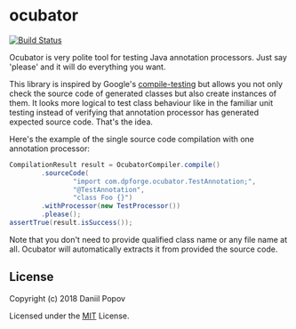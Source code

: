 # ocubator
[![Build Status](https://travis-ci.com/int02h/ocubator.svg?branch=master)](https://travis-ci.com/int02h/ocubator)

Ocubator is very polite tool for testing Java annotation processors. Just say 'please' and it will do everything you want.

This library is inspired by Google's [compile-testing](https://github.com/google/compile-testing) but allows you not only check the source code of generated classes but also create instances of them. It looks more logical to test class behaviour like in the familiar unit testing instead of verifying that annotation processor has generated expected source code. That's the idea.

Here's the example of the single source code compilation with one annotation processor:
```java
CompilationResult result = OcubatorCompiler.compile()
        .sourceCode(
                "import com.dpforge.ocubator.TestAnnotation;",
                "@TestAnnotation",
                "class Foo {}")
        .withProcessor(new TestProcessor())
        .please();
assertTrue(result.isSuccess());
```

Note that you don't need to provide qualified class name or any file name at all. Ocubator will automatically extracts it from provided the source code.

License
-------
Copyright (c) 2018 Daniil Popov

Licensed under the [MIT](LICENSE) License.